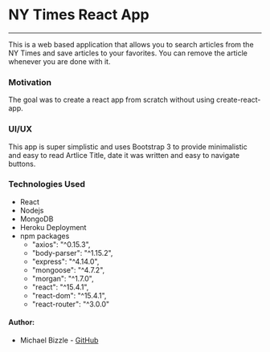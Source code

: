 # NY Times React App 
***
This is a web based application that allows you to search articles from the NY Times and save articles to your favorites.  You can remove the article whenever you are done with it. 

### Motivation

The goal was to create a react app from scratch without using create-react-app. 

### UI/UX

This app is super simplistic and uses Bootstrap 3 to provide minimalistic and easy to read Artlice Title, date it was written and easy to navigate buttons. 


### Technologies Used 
* React
* Nodejs
* MongoDB
* Heroku Deployment 
* npm packages
    *  "axios": "^0.15.3",
    * "body-parser": "^1.15.2",
    * "express": "^4.14.0",
    *  "mongoose": "^4.7.2",
    *  "morgan": "^1.7.0",
    *  "react": "^15.4.1",
    *  "react-dom": "^15.4.1",
    *  "react-router": "^3.0.0"

#### Author:
* Michael Bizzle - [GitHub](https://github.com/mbizzle1464)



